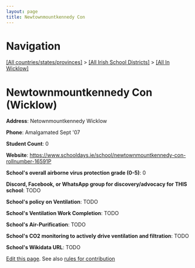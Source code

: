 ```yaml
---
layout: page
title: Newtownmountkennedy Con
---
```

# Navigation

[[All countries/states/provinces]](../../..) > [[All Irish School Districts]](../..) > [[All In Wicklow]](..)

# Newtownmountkennedy Con (Wicklow)

**Address**: Netownmountkennedy Wicklow

**Phone**: Amalgamated Sept '07

**Student Count**: 0

**Website**: <https://www.schooldays.ie/school/newtownmountkennedy-con-rollnumber-16591P>

**School's overall airborne virus protection grade (0-5)**: 0

**Discord, Facebook, or WhatsApp group for discovery/advocacy for THIS school**: TODO

**School's policy on Ventilation**: TODO

**School's Ventilation Work Completion**: TODO

**School's Air-Purification**: TODO

**School's CO2 monitoring to actively drive ventilation and filtration**: TODO

**School's Wikidata URL**: TODO


[Edit this page](https://github.com/ventilate-schools/Ireland/edit/main/./Wicklow/Newtownmountkennedy_Con.md). See also [rules for contribution](../../../contribution-rules/)